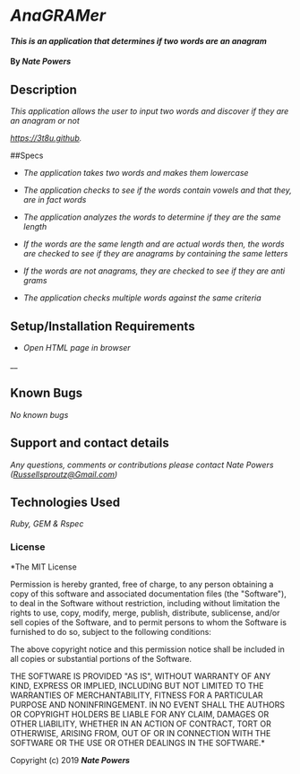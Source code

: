 # _AnaGRAMer_

#### _This is an application that determines if two words are an anagram_

#### By _**Nate Powers**_

## Description

_This application allows the user to input two words and discover if they are an anagram or not_

_https://3t8u.github._

##Specs

* _The application takes two words and makes them lowercase_

* _The application checks to see if the words contain vowels and that they, are in fact words_

* _The application analyzes the words to determine if they are the same length_

* _If the words are the same length  and are actual words then, the words are checked to see if they are anagrams by containing the same letters_

* _If the words are not anagrams, they are checked to see if they are anti grams_

* _The application checks multiple words against the same criteria_







## Setup/Installation Requirements

* _Open HTML page in browser_


__

## Known Bugs

_No known bugs_

## Support and contact details

_Any questions, comments or contributions please contact Nate Powers (Russellsproutz@Gmail.com)_

## Technologies Used

_Ruby, GEM & Rspec_

### License

*The MIT License


Permission is hereby granted, free of charge, to any person obtaining a copy
of this software and associated documentation files (the "Software"), to deal
in the Software without restriction, including without limitation the rights
to use, copy, modify, merge, publish, distribute, sublicense, and/or sell
copies of the Software, and to permit persons to whom the Software is
furnished to do so, subject to the following conditions:

The above copyright notice and this permission notice shall be included in
all copies or substantial portions of the Software.

THE SOFTWARE IS PROVIDED "AS IS", WITHOUT WARRANTY OF ANY KIND, EXPRESS OR
IMPLIED, INCLUDING BUT NOT LIMITED TO THE WARRANTIES OF MERCHANTABILITY,
FITNESS FOR A PARTICULAR PURPOSE AND NONINFRINGEMENT. IN NO EVENT SHALL THE
AUTHORS OR COPYRIGHT HOLDERS BE LIABLE FOR ANY CLAIM, DAMAGES OR OTHER
LIABILITY, WHETHER IN AN ACTION OF CONTRACT, TORT OR OTHERWISE, ARISING FROM,
OUT OF OR IN CONNECTION WITH THE SOFTWARE OR THE USE OR OTHER DEALINGS IN
THE SOFTWARE.*

Copyright (c) 2019 **_Nate Powers_**
